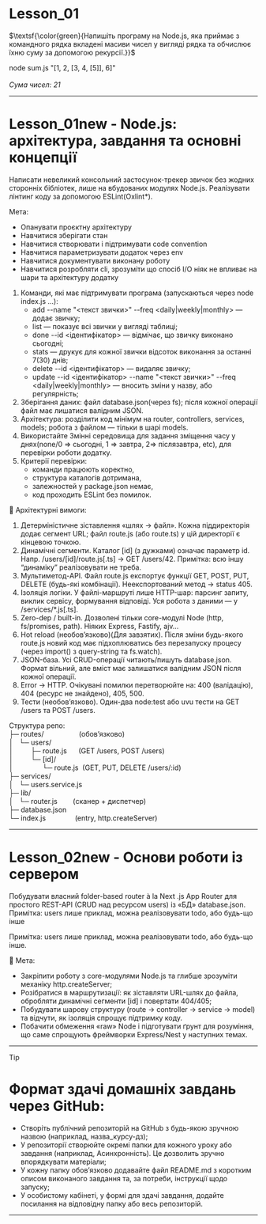 <h1><strong>Lesson_01</strong></h1>

$\textsf{\color{green}{Напишіть програму на Node.js, яка приймає з командного рядка вкладені масиви чисел у вигляді рядка та обчислює їхню суму за допомогою рекурсії.}}$

node sum.js "[1, 2, [3, 4, [5]], 6]"
<br><br>
<i>Сума чисел: 21</i>
<hr>

<h1><strong>Lesson_01new - Node.js: архітектура, завдання та основні концепції</strong></h1>

Написати невеликий консольний застосунок-трекер звичок без жодних сторонніх бібліотек, лише на вбудованих модулях Node.js. Реалізувати лінтинг коду за допомогою ESLint(Oxlint*).

Мета:
* Опанувати проєктну архітектуру
* Навчитися зберігати стан
* Навчитися створювати і підтримувати code convention
* Навчитися параметризувати додаток через env
* Навчитися документувати виконану роботу
* Навчитися розробляти cli, зрозуміти що спосіб I/O ніяк не впливає на шари та архітектуру додатку

1. Команди, які має підтримувати програма (запускаються через node index.js ...):
   * add   --name "<текст звички>" --freq <daily|weekly|monthly> — додає звичку;
   * list — показує всі звички у вигляді таблиці;
   * done  --id <ідентифікатор> — відмічає, що звичку виконано сьогодні;
   * stats — друкує для кожної звички відсоток виконання за останні 7(30) днів;
   * delete --id <ідентифікатор> — видаляє звичку;
   * update --id <ідентифікатор> --name "<текст звички>" --freq <daily|weekly|monthly> — вносить зміни у назву, або регулярність; 
2. Зберігання даних: файл database.json(через fs); після кожної операції файл має лишатися валідним JSON. 
3. Архітектура: розділити код мінімум на router, controllers, services, models; робота з файлом — тільки в шарі models. 
4. Використайте Змінні середовища для задання зміщення часу у днях(none/0 => сьогодні, 1 => завтра, 2=> післязавтра, etc), для перевірки роботи додатку. 
5. Критерії перевірки:
   * команди працюють коректно,
   * структура каталогів дотримана,
   * залежностей у package.json немає,
   * код проходить ESLint без помилок.

📌 Архітектурні вимоги:
  1. Детерміністичне зіставлення «шлях → файл». Кожна піддиректорія додає сегмент URL; файл route.js (або route.ts) у цій директорії є кінцевою точкою.
  2. Динамічні сегменти. Каталог [id] (з дужками) означає параметр id. Напр. /users/[id]/route.js[.ts] → GET /users/42. Примітка: всю іншу “динаміку” реалізовувати не треба.
  3. Мультиметод-API. Файл route.js експортує функції GET, POST, PUT, DELETE (будь-які комбінації). Неекспортований метод → status 405.
  4. Ізоляція логіки. У файлі-маршруті лише HTTP-шар: парсинг запиту, виклик сервісу, формування відповіді. Уся робота з даними — у /services/*.js[.ts].
  5. Zero-dep / built-in. Дозволені тільки core-модулі Node (http, fs/promises, path). Ніяких Express, Fastify, ajv…
  6. Hot reload (необовʼязково)(Для завзятих). Після зміни будь-якого route.js новий код має підхоплюватись без перезапуску процесу (через import() з query-string та fs.watch).
  7. JSON-база. Усі CRUD-операції читають/пишуть database.json. Формат вільний, але вміст має залишатися валідним JSON після кожної операції.
  8. Error → HTTP. Очікувані помилки перетворюйте на: 400 (валідацію), 404 (ресурс не знайдено), 405, 500.
  9. Тести (необовʼязково). Один-два node:test або uvu тести на GET /users та POST /users.

 Структура репо:  
 ├─ routes/&nbsp;&nbsp;&nbsp;&nbsp;&nbsp;&nbsp;&nbsp;&nbsp;&nbsp;&nbsp;&nbsp;&nbsp;&nbsp;&nbsp;&nbsp;&nbsp;&nbsp;&nbsp;(обов’язково)  
 │&nbsp;&nbsp;&nbsp;└─ users/  
 │&nbsp;&nbsp;&nbsp;&nbsp;&nbsp;&nbsp;&nbsp;&nbsp;&nbsp;├─ route.js&nbsp;&nbsp;&nbsp;&nbsp;&nbsp;&nbsp;(GET /users, POST /users)  
 │&nbsp;&nbsp;&nbsp;&nbsp;&nbsp;&nbsp;&nbsp;&nbsp;&nbsp;└─ [id]/  
 │&nbsp;&nbsp;&nbsp;&nbsp;&nbsp;&nbsp;&nbsp;&nbsp;&nbsp;&nbsp;&nbsp;&nbsp;&nbsp;&nbsp;&nbsp;└─ route.js&nbsp;&nbsp;(GET, PUT, DELETE /users/:id)  
 ├─ services/  
 │&nbsp;&nbsp;&nbsp;└─ users.service.js  
 ├─ lib/  
 │&nbsp;&nbsp;&nbsp;└─ router.js&nbsp;&nbsp;&nbsp;&nbsp;&nbsp;&nbsp;&nbsp;&nbsp;(сканер + диспетчер)  
 ├─ database.json  
 └─ index.js&nbsp;&nbsp;&nbsp;&nbsp;&nbsp;&nbsp;&nbsp;&nbsp;&nbsp;&nbsp;&nbsp;&nbsp;&nbsp;&nbsp;&nbsp;(entry, http.createServer)  

<hr>

<h1><strong>Lesson_02new - Основи роботи із сервером</strong></h1>

Побудувати власний folder-based router à la Next .js App Router для простого REST-API (CRUD над ресурсом users) із «БД» database.json. Примітка: users лише приклад, можна реалізовувати todo, або будь-що інше

Примітка: users лише приклад, можна реалізовувати todo, або будь-що інше.

🎯 Мета:

* Закріпити роботу з core-модулями Node.js та глибше зрозуміти механіку http.createServer;
* Розібратися в маршрутизації: як зіставляти URL-шлях до файла, обробляти динамічні сегменти [id] і повертати 404/405;
* Побудувати шарову структуру (route → controller → service → model) та відчути, як ізоляція спрощує підтримку коду.
* Побачити обмеження «raw» Node і підготувати ґрунт для розуміння, що саме спрощують фреймворки Express/Nest у наступних темах.

<hr>

> [!TIP]
> <h1> <strong>Формат здачі домашніх завдань через GitHub:</strong></h1>
>
> * Створіть публічний репозиторій на GitHub з будь-якою зручною назвою (наприклад, назва_курсу-дз);
> * У репозиторії створюйте окремі папки для кожного уроку або завдання (наприклад, Асинхронність). Це дозволить зручно впорядкувати матеріали;
> * У кожну папку обовʼязково додавайте файл README.md з коротким описом виконаного завдання та, за потреби, інструкції щодо запуску;
> * У особистому кабінеті, у формі для здачі завдання, додайте посилання на відповідну папку або весь репозиторій.
<hr>

